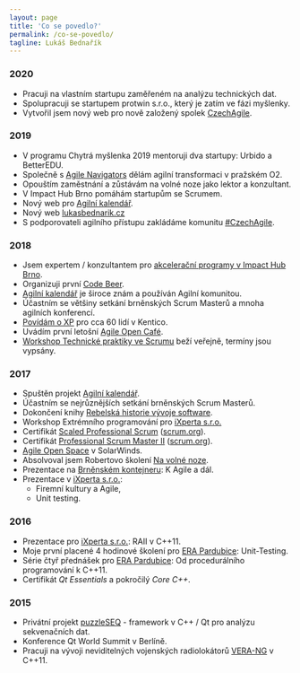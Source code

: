 ```yaml
---
layout: page
title: 'Co se povedlo?'
permalink: /co-se-povedlo/
tagline: Lukáš Bednařík
---
```


### 2020

- Pracuji na vlastním startupu zaměřeném na analýzu technických dat.
- Spolupracuji se startupem protwin s.r.o., který je zatím ve fázi myšlenky.
- Vytvořil jsem nový web pro nově založený spolek [CzechAgile](https://czechagile.cz).

### 2019

- V programu Chytrá myšlenka 2019 mentoruji dva startupy: Urbido a BetterEDU.
- Společně s [Agile Navigators](https://agilenavigators.com/) dělám agilní transformaci v pražském O2.
- Opouštím zaměstnání a zůstávám na volné noze jako lektor a konzultant.
- V Impact Hub Brno pomáhám startupům se Scrumem.
- Nový web pro [Agilní kalendář](https://agilnikalendar.cz).
- Nový web [lukasbednarik.cz](https://lukasbednarik.cz)
- S podporovateli agilního přístupu zakládáme komunitu [#CzechAgile](https://czechagile.cz).

### 2018

- Jsem expertem / konzultantem pro [akcelerační programy v Impact Hub Brno](https://www.hubbrno.cz/akcelerace/mentoring/).
- Organizuji první [Code Beer](https://codingdojobrno.cz).
- [Agilní kalendář](https://agilnikalendar.cz) je široce znám a používán Agilní komunitou.
- Účastním se většiny setkání brněnských Scrum Masterů a mnoha agilních konferencí.
- [Povídám o XP](https://www.facebook.com/events/373745716426679/) pro cca 60 lidí v Kentico.
- Uvádím první letošní [Agile Open Café](https://agilniasociace.cz/info/agile-open-cafe-brno-v-roce-2018/).
- [Workshop Technické praktiky ve Scrumu](/workshop-agilni-architektura/) beží veřejně, termíny jsou vypsány.

### 2017

- Spuštěn projekt [Agilní kalendář](https://agilnikalendar.cz).
- Účastním se nejrůznějších setkání brněnských Scrum Masterů.
- Dokončení knihy [Rebelská historie vývoje software](/knihy/).
- Workshop Extrémního programování pro [iXperta s.r.o.](http://www.ixperta.com/)
- Certifikát [Scaled Professional Scrum](https://www.scrum.org/certification-list) ([scrum.org](https://www.scrum.org)).
- Certifikát [Professional Scrum Master II](https://www.scrum.org/certification-list) ([scrum.org](https://www.scrum.org)).
- [Agile Open Space](https://www.agileopenspace.cz/) v SolarWinds.
- Absolvoval jsem Robertovo školení [Na volné noze](https://navolnenoze.cz/).
- Prezentace na [Brněnském kontejneru](https://www.facebook.com/events/302801320118015/): K Agile a dál.
- Prezentace v [iXperta s.r.o.](http://www.ixperta.com/):
  - Firemní kultury a Agile,
  - Unit testing.

### 2016

- Prezentace pro [iXperta s.r.o.](http://www.ixperta.com/): RAII v C++11.
- Moje první placené 4 hodinové školení pro [ERA Pardubice](https://www.era.aero/): Unit-Testing.
- Série čtyř přednášek pro [ERA Pardubice](https://www.era.aero/): Od procedurálního programování k C++11.
- Certifikát *Qt Essentials* a pokročilý *Core C++*.

### 2015

- Privátní projekt [puzzleSEQ](https://github.com/puzzleSEQ) - framework v C++ / Qt pro analýzu sekvenačních dat.
- Konference Qt World Summit v Berlíně.
- Pracuji na vývoji neviditelných vojenských radiolokátorů [VERA-NG](https://cs.wikipedia.org/wiki/Pasivn%C3%AD_radiolok%C3%A1tor_V%C4%9Bra) v C++11.
